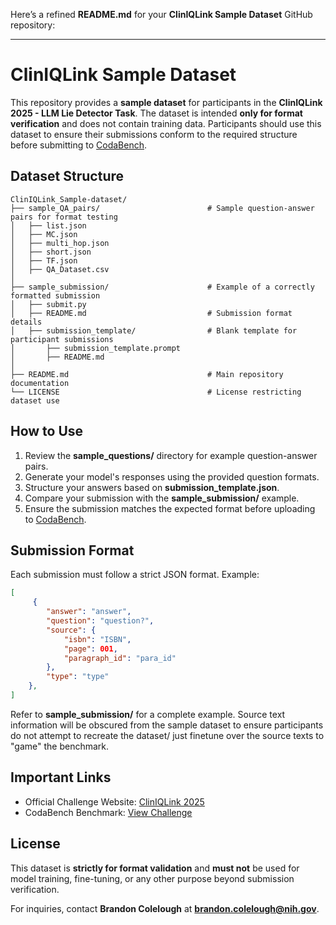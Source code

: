Here’s a refined **README.md** for your **ClinIQLink Sample Dataset** GitHub repository:

---

# ClinIQLink Sample Dataset

This repository provides a **sample dataset** for participants in the **ClinIQLink 2025 - LLM Lie Detector Task**. The dataset is intended **only for format verification** and does not contain training data. Participants should use this dataset to ensure their submissions conform to the required structure before submitting to [CodaBench](https://www.codabench.org/competitions/5117/).

## Dataset Structure
```
ClinIQLink_Sample-dataset/
├── sample_QA_pairs/                        # Sample question-answer pairs for format testing
│   ├── list.json
│   ├── MC.json
│   ├── multi_hop.json
│   ├── short.json
│   ├── TF.json
│   ├── QA_Dataset.csv
│ 
├── sample_submission/                      # Example of a correctly formatted submission
│   ├── submit.py
│   ├── README.md                           # Submission format details
│   ├── submission_template/                # Blank template for participant submissions
│       ├── submission_template.prompt
│       ├── README.md
│ 
├── README.md                               # Main repository documentation
└── LICENSE                                 # License restricting dataset use
```

## How to Use
1. Review the **sample_questions/** directory for example question-answer pairs.
2. Generate your model's responses using the provided question formats.
3. Structure your answers based on **submission_template.json**.
4. Compare your submission with the **sample_submission/** example.
5. Ensure the submission matches the expected format before uploading to [CodaBench](https://www.codabench.org/competitions/5117/).

## Submission Format
Each submission must follow a strict JSON format. Example:
```json
[
     {
        "answer": "answer",
        "question": "question?",
        "source": {
            "isbn": "ISBN",
            "page": 001,
            "paragraph_id": "para_id"
        },
        "type": "type"
    },
]
```
Refer to **sample_submission/** for a complete example.
Source text information will be obscured from the sample dataset to ensure participants do not attempt to recreate the dataset/ just finetune over the source texts to "game" the benchmark. 

## Important Links
- Official Challenge Website: [ClinIQLink 2025](https://brandonio-c.github.io/ClinIQLink-2025/)
- CodaBench Benchmark: [View Challenge](https://www.codabench.org/competitions/5117/)

## License
This dataset is **strictly for format validation** and **must not** be used for model training, fine-tuning, or any other purpose beyond submission verification.

For inquiries, contact **Brandon Colelough** at **brandon.colelough@nih.gov**.

